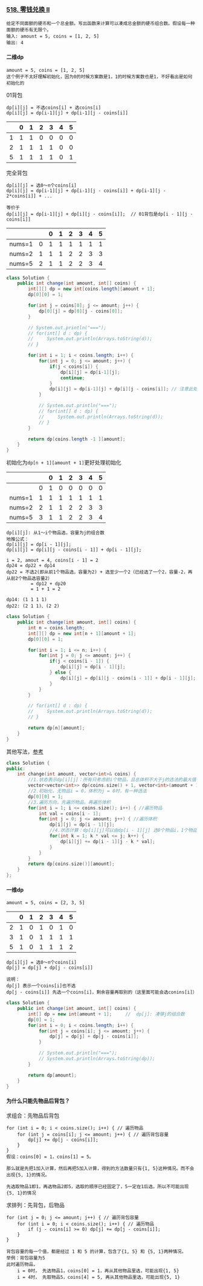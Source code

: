 ### [518. 零钱兑换 II](https://leetcode.cn/problems/coin-change-ii/)

```
给定不同面额的硬币和一个总金额。写出函数来计算可以凑成总金额的硬币组合数。假设每一种面额的硬币有无限个。
输入: amount = 5, coins = [1, 2, 5]
输出: 4
```

#### 二维dp

```
amount = 5, coins = [1, 2, 5]
这个例子不太好理解初始化，因为0的时候方案数是1，1的时候方案数也是1，不好看出是如何初始化的
```

 01背包

```
dp[i][j] = 不选coins[i] + 选coins[i]
dp[i][j] = dp[i-1][j] + dp[i-1][j - coins[i]]
```

|      | 0    | 1    | 2    | 3    | 4    | 5    |
| ---- | ---- | ---- | ---- | ---- | ---- | ---- |
| 1    | 1    | 1    | 0    | 0    | 0    | 0    |
| 2    | 1    | 1    | 1    | 1    | 0    | 0    |
| 5    | 1    | 1    | 1    | 1    | 0    | 1    |

完全背包

```
dp[i][j] = 选0～n个coins[i]
dp[i][j] = dp[i-1][j] + dp[i-1][j - coins[i]] + dp[i-1][j - 2*coins[i]] + ...

等价于
dp[i][j] = dp[i-1][j] + dp[i][j - coins[i]];  // 01背包是dp[i - 1][j - coins[i]]
```

|        |      | 0    | 1    | 2    | 3    | 4    | 5    |
| ------ | ---- | ---- | ---- | ---- | ---- | ---- | ---- |
| nums=1 | 0    | 1    | 1    | 1    | 1    | 1    | 1    |
| nums=2 | 1    | 1    | 1    | 2    | 2    | 3    | 3    |
| nums=5 | 2    | 1    | 1    | 2    | 2    | 3    | 4    |



```java
class Solution {
    public int change(int amount, int[] coins) {
        int[][] dp = new int[coins.length][amount + 1];     
        dp[0][0] = 1;

        for(int j = coins[0]; j <= amount; j++) {
            dp[0][j] = dp[0][j - coins[0]];
        }

        // System.out.println("===");
        // for(int[] d : dp) {
        //     System.out.println(Arrays.toString(d));
        // }

        for(int i = 1; i < coins.length; i++) {
            for(int j = 0; j <= amount; j++) {
                if(j < coins[i]) {
                    dp[i][j] = dp[i-1][j];
                    continue;
                }
                dp[i][j] = dp[i-1][j] + dp[i][j - coins[i]]; // 注意此处为dp[i]而不是dp[i-1],含义为：选了i，再在0—i选,i还能选。01背包是dp[i - 1]
            }

            // System.out.println("===");
            // for(int[] d : dp) {
            //     System.out.println(Arrays.toString(d));
            // }
        }

        return dp[coins.length -1 ][amount];
    }
}
```

初始化为`dp[n + 1][amount + 1]`更好处理初始化

|        |      |  0   |  1   |  2   |  3   |  4   |  5   |
| :----: | :--: | :--: | :--: | :--: | :--: | :--: | :--: |
|        |  0   |  1   |  0   |  0   |  0   |  0   |  0   |
| nums=1 |  1   |  1   |  1   |  1   |  1   |  1   |  1   |
| nums=2 |  2   |  1   |  1   |  2   |  2   |  3   |  3   |
| nums=5 |  3   |  1   |  1   |  2   |  2   |  3   |  4   |

```
dp[i][j]: 从1～i个物品选，容量为j的组合数
地推公式：
dp[i][j] = dp[i - 1][j];
dp[i][j] = dp[i][j - coins[i - 1]] + dp[i - 1][j];

i = 2, amout = 4, coins[i - 1] = 2
dp24 = dp22 + dp14
dp22 = 不选2(即从前1个物品选，容量为2) + 选至少一个2（已经选了一个2，容量-2，再从前2个物品选容量2）
		 = dp12 + dp20
		 = 1 + 1 = 2
		 
dp14: (1 1 1 1)
dp22: (2 1 1)、(2 2)
```



```java
class Solution {
    public int change(int amount, int[] coins) {
        int n = coins.length;
        int[][] dp = new int[n + 1][amount + 1];
        dp[0][0] = 1;

        for(int i = 1; i <= n; i++) {
            for(int j = 0; j <= amount; j++) {
                if(j < coins[i - 1]) {
                    dp[i][j] = dp[i - 1][j];
                } else {
                    dp[i][j] = dp[i][j - coins[i - 1]] + dp[i - 1][j];
                }
            }
        }

        // for(int[] d : dp) {
        //     System.out.println(Arrays.toString(d));
        // }

        return dp[n][amount];
    }
}
```

其他写法，[参考](https://leetcode.cn/problems/coin-change-ii/solution/dfsdong-tai-gui-hua-by-nefuct-4y28/)

```c++
class Solution {
public:
    int change(int amount, vector<int>& coins) {
        //1.状态表示dp[i][j]：所有只考虑前i个物品，且总体积不大于j的选法的最大值
        vector<vector<int>> dp(coins.size() + 1, vector<int>(amount + 1, 0));
        //2.初始化，无物品i = 0，体积为j = 0时，有一种选法
        dp[0][0] = 1;
        //3.遍历方向，先遍历物品，再遍历体积
        for(int i = 1; i <= coins.size(); i++) { //遍历物品 
            int val = coins[i - 1];
            for(int j = 0; j <= amount; j++) { //遍历体积
                dp[i][j] = dp[i - 1][j];
                //4.状态计算：dp[i][j]可以由dp[i - 1][j] 选0个物品i，1个物品i，到k个物品i的选法之和，其中k * val <= j
                for(int k = 1; k * val <= j; k++) {
                    dp[i][j] += dp[i - 1][j - k * val];
                }
            }
        }
        return dp[coins.size()][amount];
    }
};
```



#### 一维dp

```
amount = 5, coins = [2, 3, 5]
```

|      |  0   |  1   |  2   |  3   |  4   |  5   |
| :--: | :--: | :--: | :--: | :--: | :--: | :--: |
|  2   |  1   |  0   |  1   |  0   |  1   |  0   |
|  3   |  1   |  0   |  1   |  1   |  1   |  1   |
|  5   |  1   |  0   |  1   |  1   |  1   |  2   |


```
dp[i][j] = 选0～n个coins[i]
dp[j] = dp[j] + dp[j - coins[i]]

说明：
dp[j] 表示一个coins[i]也不选
dp[j - coins[i]] 先选一个coins[i]，剩余容量再取别的（这里面可能会选conins[i]）
```

```java
class Solution {
    public int change(int amount, int[] coins) {
        int[] dp = new int[amount + 1];     //  dp[j]: 凑够j的组合数
        dp[0] = 1;
        for(int i = 0; i < coins.length; i++) {
            for(int j = coins[i]; j <= amount; j++) {
                dp[j] = dp[j] + dp[j - coins[i]];
            }

            // System.out.println("===");
            // System.out.println(Arrays.toString(dp));
        }

        return dp[amount];
    }
}
```

 

#### 为什么只能先物品后背包？

求组合：先物品后背包

```
for (int i = 0; i < coins.size(); i++) { // 遍历物品
    for (int j = coins[i]; j <= amount; j++) { // 遍历背包容量
        dp[j] += dp[j - coins[i]];
    }
}
假设：coins[0] = 1，coins[1] = 5。

那么就是先把1加入计算，然后再把5加入计算，得到的方法数量只有{1, 5}这种情况。而不会出现{5, 1}的情况。

先选取物品1即1，再选物品2即5，选取的顺序已经固定了，5一定在1后选，所以不可能出现{5, 1}的情况
```

求排列：先背包，后物品

```
for (int j = 0; j <= amount; j++) { // 遍历背包容量
    for (int i = 0; i < coins.size(); i++) { // 遍历物品
        if (j - coins[i] >= 0) dp[j] += dp[j - coins[i]];
    }
}

背包容量的每一个值，都是经过 1 和 5 的计算，包含了{1, 5} 和 {5, 1}两种情况。
举例：背包容量为5
此时遍历物品，
	i = 0时， 先选物品1，coins[0] = 1，再从其他物品里选，可能出现{1, 5}
	i = 4时， 先取物品5，coins[4] = 5, 再从其他物品里选，可能出现{5, 1}

```

